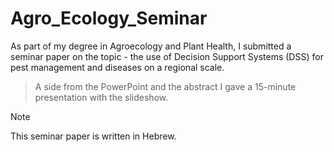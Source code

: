 # Agro_Ecology_Seminar
As part of my degree in Agroecology and Plant Health, I submitted a seminar paper on the topic - the use of Decision Support Systems (DSS) for pest management and diseases on a regional scale.
> A side from the PowerPoint and the abstract I gave a 15-minute presentation with the slideshow.

> [!NOTE]
> This seminar paper is written in Hebrew.
